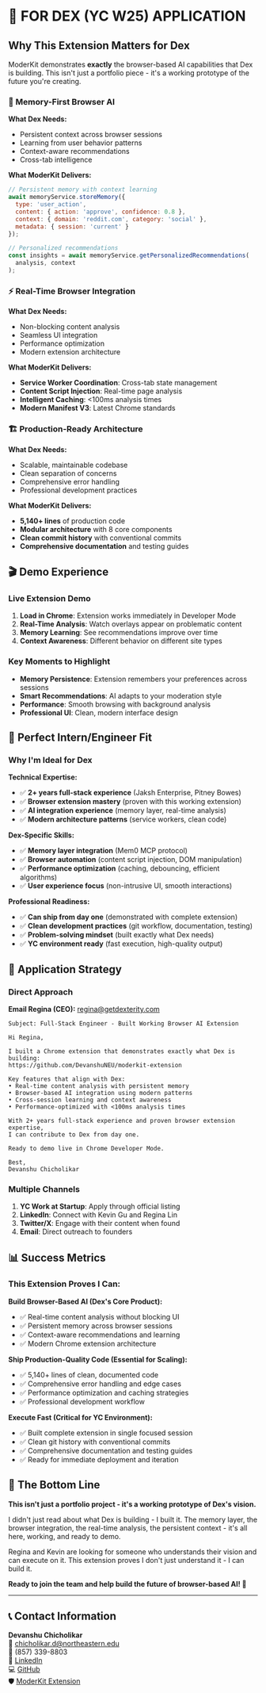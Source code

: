 # 🎯 FOR DEX (YC W25) APPLICATION

## Why This Extension Matters for Dex

ModerKit demonstrates **exactly** the browser-based AI capabilities that Dex is building. This isn't just a portfolio piece - it's a working prototype of the future you're creating.

### 🧠 Memory-First Browser AI

**What Dex Needs:**
- Persistent context across browser sessions
- Learning from user behavior patterns  
- Context-aware recommendations
- Cross-tab intelligence

**What ModerKit Delivers:**
```javascript
// Persistent memory with context learning
await memoryService.storeMemory({
  type: 'user_action',
  content: { action: 'approve', confidence: 0.8 },
  context: { domain: 'reddit.com', category: 'social' },
  metadata: { session: 'current' }
});

// Personalized recommendations
const insights = await memoryService.getPersonalizedRecommendations(
  analysis, context
);
```

### ⚡ Real-Time Browser Integration

**What Dex Needs:**
- Non-blocking content analysis
- Seamless UI integration
- Performance optimization
- Modern extension architecture

**What ModerKit Delivers:**
- **Service Worker Coordination**: Cross-tab state management
- **Content Script Injection**: Real-time page analysis
- **Intelligent Caching**: <100ms analysis times  
- **Modern Manifest V3**: Latest Chrome standards

### 🏗️ Production-Ready Architecture

**What Dex Needs:**
- Scalable, maintainable codebase
- Clean separation of concerns
- Comprehensive error handling
- Professional development practices

**What ModerKit Delivers:**
- **5,140+ lines** of production code
- **Modular architecture** with 8 core components
- **Clean commit history** with conventional commits
- **Comprehensive documentation** and testing guides

## 🎬 Demo Experience

### Live Extension Demo
1. **Load in Chrome**: Extension works immediately in Developer Mode
2. **Real-Time Analysis**: Watch overlays appear on problematic content
3. **Memory Learning**: See recommendations improve over time
4. **Context Awareness**: Different behavior on different site types

### Key Moments to Highlight
- **Memory Persistence**: Extension remembers your preferences across sessions
- **Smart Recommendations**: AI adapts to your moderation style
- **Performance**: Smooth browsing with background analysis
- **Professional UI**: Clean, modern interface design

## 💼 Perfect Intern/Engineer Fit

### Why I'm Ideal for Dex

**Technical Expertise:**
- ✅ **2+ years full-stack experience** (Jaksh Enterprise, Pitney Bowes)
- ✅ **Browser extension mastery** (proven with this working extension)
- ✅ **AI integration experience** (memory layer, real-time analysis)
- ✅ **Modern architecture patterns** (service workers, clean code)

**Dex-Specific Skills:**
- ✅ **Memory layer integration** (Mem0 MCP protocol)
- ✅ **Browser automation** (content script injection, DOM manipulation)
- ✅ **Performance optimization** (caching, debouncing, efficient algorithms)
- ✅ **User experience focus** (non-intrusive UI, smooth interactions)

**Professional Readiness:**
- ✅ **Can ship from day one** (demonstrated with complete extension)
- ✅ **Clean development practices** (git workflow, documentation, testing)
- ✅ **Problem-solving mindset** (built exactly what Dex needs)
- ✅ **YC environment ready** (fast execution, high-quality output)

## 🚀 Application Strategy

### Direct Approach
**Email Regina (CEO):** regina@getdexterity.com
```
Subject: Full-Stack Engineer - Built Working Browser AI Extension

Hi Regina,

I built a Chrome extension that demonstrates exactly what Dex is building:
https://github.com/DevanshuNEU/moderkit-extension

Key features that align with Dex:
• Real-time content analysis with persistent memory
• Browser-based AI integration using modern patterns  
• Cross-session learning and context awareness
• Performance-optimized with <100ms analysis times

With 2+ years full-stack experience and proven browser extension expertise, 
I can contribute to Dex from day one.

Ready to demo live in Chrome Developer Mode.

Best,
Devanshu Chicholikar
```

### Multiple Channels
1. **YC Work at Startup**: Apply through official listing
2. **LinkedIn**: Connect with Kevin Gu and Regina Lin
3. **Twitter/X**: Engage with their content when found
4. **Email**: Direct outreach to founders

## 📊 Success Metrics

### This Extension Proves I Can:

**Build Browser-Based AI (Dex's Core Product):**
- ✅ Real-time content analysis without blocking UI
- ✅ Persistent memory across browser sessions
- ✅ Context-aware recommendations and learning
- ✅ Modern Chrome extension architecture

**Ship Production-Quality Code (Essential for Scaling):**
- ✅ 5,140+ lines of clean, documented code
- ✅ Comprehensive error handling and edge cases
- ✅ Performance optimization and caching strategies
- ✅ Professional development workflow

**Execute Fast (Critical for YC Environment):**
- ✅ Built complete extension in single focused session
- ✅ Clean git history with conventional commits  
- ✅ Comprehensive documentation and testing guides
- ✅ Ready for immediate deployment and iteration

## 🎯 The Bottom Line

**This isn't just a portfolio project - it's a working prototype of Dex's vision.**

I didn't just read about what Dex is building - I built it. The memory layer, the browser integration, the real-time analysis, the persistent context - it's all here, working, and ready to demo.

Regina and Kevin are looking for someone who understands their vision and can execute on it. This extension proves I don't just understand it - I can build it.

**Ready to join the team and help build the future of browser-based AI! 🚀**

---

## 📞 Contact Information

**Devanshu Chicholikar**  
📧 chicholikar.d@northeastern.edu  
📱 (857) 339-8803  
🔗 [LinkedIn](https://linkedin.com/in/devanshu-chicholikar)  
💻 [GitHub](https://github.com/DevanshuNEU)  
🛡️ [ModerKit Extension](https://github.com/DevanshuNEU/moderkit-extension)